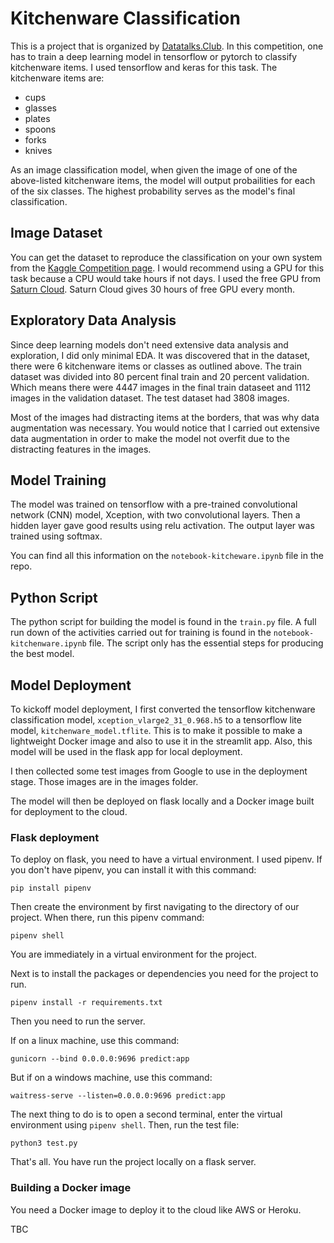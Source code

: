 # Kitchenware Classification

This is a project that is organized by [Datatalks.Club](https://datatalks.club/). In this competition, one has to train a deep learning model in tensorflow or pytorch to classify kitchenware items. I used tensorflow and keras for this task. The kitchenware items are:
- cups
- glasses
- plates
- spoons
- forks
- knives

As an image classification model, when given the image of one of the above-listed kitchenware items, the model will output probailities for each of the six classes. The highest probability serves as the model's final classification. 

## Image Dataset

You can get the dataset to reproduce the classification on your own system from the [Kaggle Competition page](https://www.kaggle.com/competitions/kitchenware-classification/overview). I would recommend using a GPU for this task because a CPU would take hours if not days. I used the free GPU from [Saturn Cloud](https://saturncloud.io/). Saturn Cloud gives 30 hours of free GPU every month. 

## Exploratory Data Analysis

Since deep learning models don't need extensive data analysis and exploration, I did only minimal EDA. It was discovered that in the dataset, there were 6 kitchenware items or classes as outlined above. The train dataset was divided into 80 percent final train and 20 percent validation. Which means there were 4447 images in the final train dataseet and 1112 images in the validation dataset. The test dataset had 3808 images. 

Most of the images had distracting items at the borders, that was why data augmentation was necessary. You would notice that I carried out extensive data augmentation in order to make the model not overfit due to the distracting features in the images. 

##  Model Training

The model was trained on tensorflow with a pre-trained convolutional network (CNN) model, Xception, with two convolutional layers. Then a hidden layer gave good results using relu activation. The output layer was trained using softmax. 

You can find all this information on the `notebook-kitcheware.ipynb` file in the repo.

## Python Script

The python script for building the model is found in the `train.py` file. A full run down of the activities carried out for training is found in the `notebook-kitchenware.ipynb` file. The script only has the essential steps for producing the best model. 

## Model Deployment

To kickoff model deployment, I first converted the tensorflow kitchenware classification model, `xception_vlarge2_31_0.968.h5` to a tensorflow lite model, `kitchenware_model.tflite`. This is to make it possible to make a lightweight Docker image and also to use it in the streamlit app. Also, this model will be used in the flask app for local deployment. 

I then collected some test images from Google to use in the deployment stage. Those images are in the images folder. 

The model will then be deployed on flask locally and a Docker image built for deployment to the cloud. 

### Flask deployment

To deploy on flask, you need to have a virtual environment. I used pipenv. If you don't have pipenv, you can install it with this command:

``` pip install pipenv ```

Then create the environment by first navigating to the directory of our project. When there, run this pipenv command:

``` pipenv shell ```

You are immediately in a virtual environment for the project. 

Next is to install the packages or dependencies you need for the project to run. 

``` pipenv install -r requirements.txt ```

Then you need to run the server. 

If on a linux machine, use this command:

``` gunicorn --bind 0.0.0.0:9696 predict:app ``` 

But if on a windows machine, use this command:

``` waitress-serve --listen=0.0.0.0:9696 predict:app ```

The next thing to do is to open a second terminal, enter the virtual environment using ``` pipenv shell ```. Then, run the test file:

``` python3 test.py ```

That's all. You have run the project locally on a flask server. 

### Building a Docker image

You need a Docker image to deploy it to the cloud like AWS or Heroku. 

TBC


